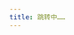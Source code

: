 ```yaml
---
title: 跳转中……
---
```


<script setup>
import {useRouter} from 'vitepress';
import {onMounted} from "vue";

let router = useRouter();
onMounted(() => {
    router.go('activities/240407_maic_and_vision_pro/')
})
</script>